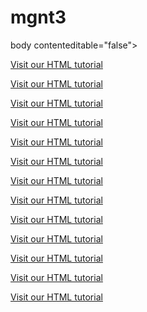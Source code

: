 # mgnt3

body contenteditable="false">


<p><a href="https://www.magnitt.com/rate-pitch?title=&op=Search&verified_key%5B%5D=1&verified_key%5B%5D=0&location%5B%5D=444">Visit our HTML tutorial</a></p>
<p><a href="https://www.magnitt.com/rate-pitch?location%5B%5D=444">Visit our HTML tutorial</a></p>
<p><a href="https://www.magnitt.com/rate-pitch?title=&op=Search&verified_key%5B%5D=1&location%5B%5D=444">Visit our HTML tutorial</a></p>
<p><a href="https://www.magnitt.com/rate-pitch?title=&op=Search&location%5B%5D=444">Visit our HTML tutorial</a></p>
<p><a href="https://www.magnitt.com/rate-pitch?title=&op=Search&verified_key%5B%5D=1&verified_key%5B%5D=0&location%5B%5D=444">Visit our HTML tutorial</a></p>
<p><a href="https://www.magnitt.com/rate-pitch?location%5B%5D=444">Visit our HTML tutorial</a></p>
<p><a href="https://www.magnitt.com/rate-pitch?title=&op=Search&verified_key%5B%5D=1&location%5B%5D=444">Visit our HTML tutorial</a></p>
<p><a href="https://www.magnitt.com/rate-pitch?title=&op=Search&location%5B%5D=444">Visit our HTML tutorial</a></p>
<p><a href="https://www.magnitt.com/rate-pitch?title=&op=Search&verified_key%5B%5D=1&verified_key%5B%5D=0&location%5B%5D=444">Visit our HTML tutorial</a></p>
<p><a href="https://www.magnitt.com/rate-pitch?location%5B%5D=444">Visit our HTML tutorial</a></p>
<p><a href="https://www.magnitt.com/rate-pitch?title=&op=Search&verified_key%5B%5D=1&location%5B%5D=444">Visit our HTML tutorial</a></p>
<p><a href="https://www.magnitt.com/rate-pitch?title=&op=Search&location%5B%5D=444">Visit our HTML tutorial</a></p>
<p><a href="https://www.magnitt.com/rate-pitch?title=&op=Search&verified_key%5B%5D=1&verified_key%5B%5D=0&location%5B%5D=444">Visit our HTML tutorial</a></p>




</body>
